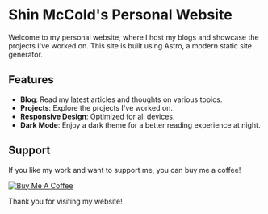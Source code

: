 # Shin McCold's Personal Website

Welcome to my personal website, where I host my blogs and showcase the projects I've worked on. This site is built using Astro, a modern static site generator.

## Features

- **Blog**: Read my latest articles and thoughts on various topics.
- **Projects**: Explore the projects I've worked on.
- **Responsive Design**: Optimized for all devices.
- **Dark Mode**: Enjoy a dark theme for a better reading experience at night.

## Support

If you like my work and want to support me, you can buy me a coffee!

[![Buy Me A Coffee](https://img.buymeacoffee.com/button-api/?text=Buy%20me%20a%20coffee&emoji=&slug=shinmccold&button_colour=FFDD00&font_colour=000000&font_family=Cookie&outline_colour=000000&coffee_colour=ffffff)](https://www.buymeacoffee.com/shinmccold)


Thank you for visiting my website!